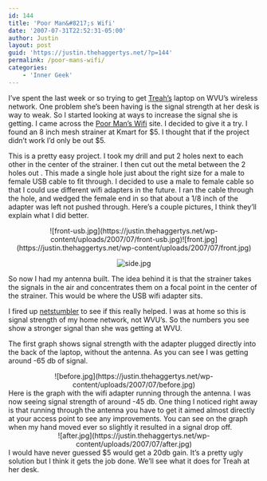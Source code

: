 ```yaml
---
id: 144
title: 'Poor Man&#8217;s Wifi'
date: '2007-07-31T22:52:31-05:00'
author: Justin
layout: post
guid: 'https://justin.thehaggertys.net/?p=144'
permalink: /poor-mans-wifi/
categories:
    - 'Inner Geek'
---
```


I’ve spent the last week or so trying to get [Treah’s](http://www.treah.com/) laptop on WVU’s wireless network. One problem she’s been having is the signal strength at her desk is way to weak. So I started looking at ways to increase the signal she is getting. I came across the [Poor Man’s Wifi](http://www.usbwifi.orcon.net.nz/) site. I decided to give it a try. I found an 8 inch mesh strainer at Kmart for $5. I thought that if the project didn’t work I’d only be out $5.

This is a pretty easy project. I took my drill and put 2 holes next to each other in the center of the strainer. I then cut out the metal between the 2 holes out . This made a single hole just about the right size for a male to female USB cable to fit through. I decided to use a male to female cable so that I could use different wifi adapters in the future. I ran the cable through the hole, and wedged the female end in so that about a 1/8 inch of the adapter was left not pushed through. Here’s a couple pictures, I think they’ll explain what I did better.

<center>![front-usb.jpg](https://justin.thehaggertys.net/wp-content/uploads/2007/07/front-usb.jpg)![front.jpg](https://justin.thehaggertys.net/wp-content/uploads/2007/07/front.jpg)

![side.jpg](https://justin.thehaggertys.net/wp-content/uploads/2007/07/side.jpg)

</center>So now I had my antenna built. The idea behind it is that the strainer takes the signals in the air and concentrates them on a focal point in the center of the strainer. This would be where the USB wifi adapter sits.

I fired up [netstumbler](http://www.netstumbler.com/) to see if this really helped. I was at home so this is signal strength of my home network, not WVU’s. So the numbers you see show a stronger signal than she was getting at WVU.

The first graph shows signal strength with the adapter plugged directly into the back of the laptop, without the antenna. As you can see I was getting around -65 db of signal.

<center>![before.jpg](https://justin.thehaggertys.net/wp-content/uploads/2007/07/before.jpg)</center>Here is the graph with the wifi adapter running through the antenna. I was now seeing signal strength of around -45 db. One thing I noticed right away is that running through the antenna you have to get it aimed almost directly at your access point to see any improvements. You can see on the graph when my hand moved ever so slightly it resulted in a signal drop off.

<center>![after.jpg](https://justin.thehaggertys.net/wp-content/uploads/2007/07/after.jpg)</center>I would have never guessed $5 would get a 20db gain. It’s a pretty ugly solution but I think it gets the job done. We’ll see what it does for Treah at her desk.